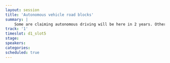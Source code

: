 ```yaml
---
layout: session
title: 'Autonomous vehicle road blocks'
summary: |
    Some are claiming autonomous driving will be here in 2 years. Others say it’s a lot longer. And regulations, not tech may be the deciding factor. What is the roadmap to autonomous driving and who will get where when?
track: '1'
timeslot: d1_slot5
stage:
speakers:
categories:
scheduled: true
---
```

